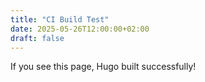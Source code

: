 ```yaml
---
title: "CI Build Test"
date: 2025-05-26T12:00:00+02:00
draft: false
---
```


If you see this page, Hugo built successfully!